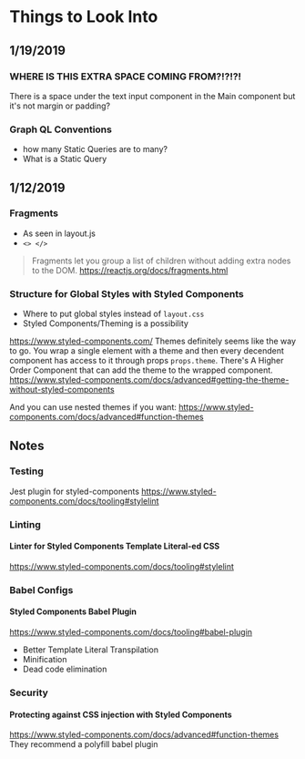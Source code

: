 # Things to Look Into

## 1/19/2019
### WHERE IS THIS EXTRA SPACE COMING FROM?!?!?!

There is a space under the text input component in the Main component but it's not margin or padding?

### Graph QL Conventions

- how many Static Queries are to many?
- What is a Static Query

## 1/12/2019

### Fragments

- As seen in layout.js
- `<> </>`

> Fragments let you group a list of children without adding extra nodes to the DOM.
https://reactjs.org/docs/fragments.html

### Structure for Global Styles with Styled Components

- Where to put global styles instead of `layout.css`
- Styled Components/Theming is a possibility

https://www.styled-components.com/
Themes definitely seems like the way to go.
You wrap a single element with a theme and then every decendent component has
access to it through props `props.theme`.
There's A Higher Order Component that can add the theme to the wrapped component.
https://www.styled-components.com/docs/advanced#getting-the-theme-without-styled-components

And you can use nested themes if you want:
https://www.styled-components.com/docs/advanced#function-themes

## Notes
### Testing
Jest plugin for styled-components
https://www.styled-components.com/docs/tooling#stylelint

### Linting
#### Linter for Styled Components Template Literal-ed CSS
https://www.styled-components.com/docs/tooling#stylelint

### Babel Configs
#### Styled Components Babel Plugin
https://www.styled-components.com/docs/tooling#babel-plugin
* Better Template Literal Transpilation
* Minification
* Dead code elimination

### Security
#### Protecting against CSS injection with Styled Components
https://www.styled-components.com/docs/advanced#function-themes
They recommend a polyfill babel plugin
